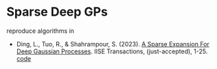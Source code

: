 # Sparse Deep GPs
reproduce algorithms in 
 - Ding, L., Tuo, R., & Shahrampour, S. (2023). [A Sparse Expansion For Deep Gaussian Processes](https://www.tandfonline.com/doi/pdf/10.1080/24725854.2023.2210629). IISE Transactions, (just-accepted), 1-25. [code](https://github.com/ldingaa/DGP_Sparse_Expansion)